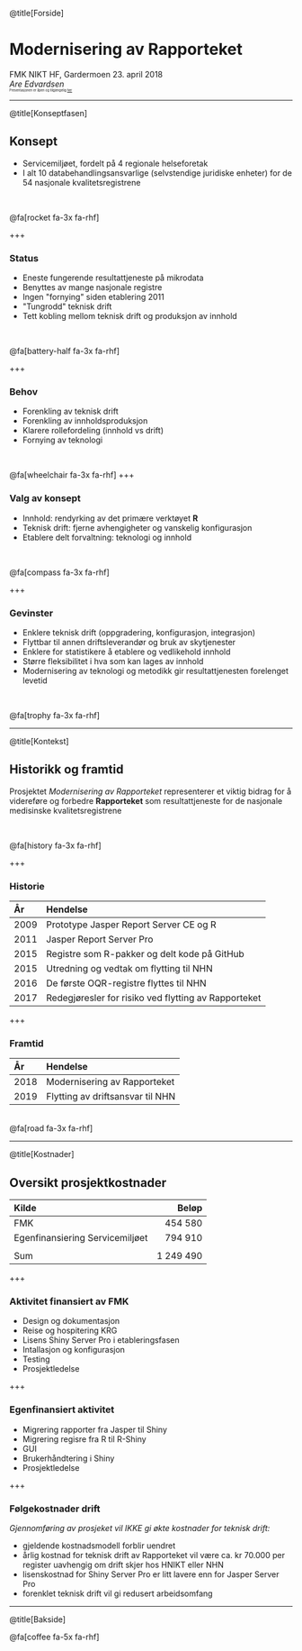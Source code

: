 @title[Forside]
# Modernisering av Rapporteket
FMK NIKT HF, Gardermoen 23. april 2018
<br>
_Are Edvardsen_
<br>
<span style="font-size:0.4em;">Presentasjonen er åpen og tilgjengelig [her](https://gitpitch.com/SKDE-Felles/moderniseringRapporteket?p=presSoknadFMK#/)</span>

---

@title[Konseptfasen]
## Konsept
- Servicemiljøet, fordelt på 4 regionale helseforetak
- I alt 10 databehandlingsansvarlige (selvstendige juridiske enheter) for de 54 nasjonale kvalitetsregistrene

<br>

@fa[rocket fa-3x fa-rhf]

+++

### Status
- Eneste fungerende resultattjeneste på mikrodata
- Benyttes av mange nasjonale registre
- Ingen "fornying" siden etablering 2011
- "Tungrodd" teknisk drift
- Tett kobling mellom teknisk drift og produksjon av innhold

<br>

@fa[battery-half fa-3x fa-rhf]

+++

### Behov
- Forenkling av teknisk drift
- Forenkling av innholdsproduksjon
- Klarere rollefordeling (innhold vs drift)
- Fornying av teknologi

<br>

@fa[wheelchair fa-3x fa-rhf]
+++

### Valg av konsept
- Innhold: rendyrking av det primære verktøyet __R__
- Teknisk drift: fjerne avhengigheter og vanskelig konfigurasjon
- Etablere delt forvaltning: teknologi og innhold

<br>

@fa[compass fa-3x fa-rhf]

+++

### Gevinster
- Enklere teknisk drift (oppgradering, konfigurasjon, integrasjon)
- Flyttbar til annen driftsleverandør og bruk av skytjenester
- Enklere for statistikere å etablere og vedlikehold innhold
- Større fleksibilitet i hva som kan lages av innhold
- Modernisering av teknologi og metodikk gir resultattjenesten forelenget levetid

<br>

@fa[trophy fa-3x fa-rhf]

---

@title[Kontekst]
## Historikk og framtid
Prosjektet _Modernisering av Rapporteket_ representerer et viktig bidrag for å videreføre og forbedre __Rapporteket__ som resultattjeneste for de nasjonale medisinske kvalitetsregistrene

<br>

@fa[history fa-3x fa-rhf]

+++

### Historie
|År|Hendelse|
|:---|:---|
|2009|Prototype Jasper Report Server CE og R|
|2011|Jasper Report Server Pro|
|2015|Registre som R-pakker og delt kode på GitHub|
|2015|Utredning og vedtak om flytting til NHN|
|2016|De første OQR-registre flyttes til NHN|
|2017|Redegjøresler for risiko ved flytting av Rapporteket|

+++

### Framtid
|År|Hendelse|
|:---|:---|
|2018|Modernisering av Rapporteket|
|2019|Flytting av driftsansvar til NHN|
<br>
@fa[road fa-3x fa-rhf]

---

@title[Kostnader]
## Oversikt prosjektkostnader
|Kilde|Beløp|
|:---|---:|
|FMK|454 580|
|Egenfinansiering Servicemiljøet|794 910|
|||
|Sum|1 249 490|

+++

### Aktivitet finansiert av FMK
- Design og dokumentasjon
- Reise og hospitering KRG
- Lisens Shiny Server Pro i etableringsfasen
- Intallasjon og konfigurasjon
- Testing
- Prosjektledelse

+++

### Egenfinansiert aktivitet
- Migrering rapporter fra Jasper til Shiny
- Migrering regisre fra R til R-Shiny
- GUI
- Brukerhåndtering i Shiny
- Prosjektledelse

+++

### Følgekostnader drift
<em>Gjennomføring av prosjeket vil IKKE gi økte kostnader for teknisk drift:</em>
- gjeldende kostnadsmodell forblir uendret
- årlig kostnad for teknisk drift av Rapporteket vil være ca. kr 70.000 per register uavhengig om drift skjer hos HNIKT eller NHN
- lisenskostnad for Shiny Server Pro er litt lavere enn for Jasper Server Pro
- forenklet teknisk drift vil gi redusert arbeidsomfang

---
@title[Bakside]

@fa[coffee fa-5x fa-rhf]